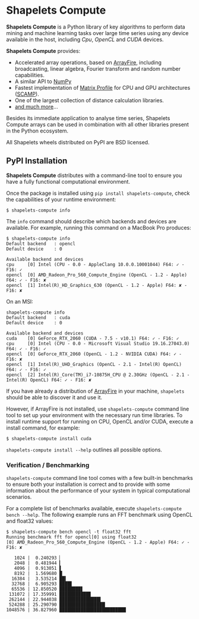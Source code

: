 # Shapelets Compute

**Shapelets Compute** is a Python library of key algorithms to perform data mining and 
machine learning tasks over large time series using any device available in the host, 
including *Cpu*, *OpenCL* and *CUDA* devices.  

**Shapelets Compute** provides:

  * Accelerated array operations, based on [ArrayFire](https://arrayfire.com/), including 
    broadcasting, linear algebra, Fourier transform and random number capabilities. 
  * A similar API to [NumPy](https://numpy.org/)
  * Fastest implementation of [Matrix Profile](https://www.cs.ucr.edu/~eamonn/MatrixProfile.html) 
    for CPU and GPU architectures ([SCAMP](https://github.com/zpzim/SCAMP)).
  * One of the largest collection of distance calculation libraries.
  * [and much more](https://shapelets.io/doc/compute/)...

Besides its immediate application to analyse time series, Shapelets Compute arrays can be 
used in combination with all other libraries present in the Python ecosystem.

All Shapelets wheels distributed on PyPI are BSD licensed.

## PyPI Installation
**Shapelets Compute** distributes with a command-line tool to ensure you have a fully functional computational environment.  

Once the package is installed using `pip install shapelets-compute`, check the capabilities of 
your runtime environment:

```
$ shapelets-compute info
```

The `info` command should describe which backends and devices are available.  For example, running 
this command on a MacBook Pro produces:

```commandline
$ shapelets-compute info
Default backend   : opencl
Default device    : 0

Available backend and devices
cpu     [0] Intel (CPU - 0.0 - AppleClang 10.0.0.10001044) F64: ✓ - F16: ✓
opencl  [0] AMD_Radeon_Pro_560_Compute_Engine (OpenCL - 1.2 - Apple) F64: ✓ - F16: ✘
opencl  [1] Intel(R)_HD_Graphics_630 (OpenCL - 1.2 - Apple) F64: ✘ - F16: ✘
```

On an MSI:

```commandline
shapelets-compute info
Default backend   : cuda
Default device    : 0

Available backend and devices
cuda    [0] GeForce_RTX_2060 (CUDA - 7.5 - v10.1) F64: ✓ - F16: ✓
cpu     [0] Intel (CPU - 0.0 - Microsoft Visual Studio 19.16.27043.0) F64: ✓ - F16: ✓
opencl  [0] GeForce_RTX_2060 (OpenCL - 1.2 - NVIDIA CUDA) F64: ✓ - F16: ✘
opencl  [1] Intel(R)_UHD_Graphics (OpenCL - 2.1 - Intel(R) OpenCL) F64: ✓ - F16: ✓
opencl  [2] Intel(R)_Core(TM)_i7-10875H_CPU @ 2.30GHz (OpenCL - 2.1 - Intel(R) OpenCL) F64: ✓ - F16: ✘
```

If you have already a distribution of [ArrayFire](https://arrayfire.com/) in your machine, `shapelets` 
should be able to discover it and use it.  

However, if ArrayFire is not installed, use `shapelets-compute` command line tool to set up your environment 
with the necessary run time libraries. To install runtime support for running on CPU, OpenCL and/or CUDA, 
execute a install command, for example:

```commandline
$ shapelets-compute install cuda 
```

`shapelets-compute install --help` outlines all possible options.

### Verification / Benchmarking
`shapelets-compute` command line tool comes with a few built-in benchmarks to ensure both your installation 
is correct and to provide with some information about the performance of your system in typical 
computational scenarios.  

For a complete list of benchmarks available, execute `shapelets-compute bench --help`.  The following example 
runs an FFT benchmark using OpenCL and float32 values:

```commandline
$ shapelets-compute bench opencl -t float32 fft
Running benchmark fft for opencl[0] using float32
[0] AMD_Radeon_Pro_560_Compute_Engine (OpenCL - 1.2 - Apple) F64: ✓ - F16: ✘

   1024 |  0.240293 ▏
   2048 |  0.481944 ▎
   4096 |  0.913051 ▌
   8192 |  1.569680 █
  16384 |  3.535214 ██▍
  32768 |  6.905293 ████▋
  65536 | 12.850520 ████████▋
 131072 | 17.359991 ███████████▊
 262144 | 22.944038 ███████████████▌
 524288 | 25.290790 █████████████████▏
1048576 | 36.827960 █████████████████████████

```